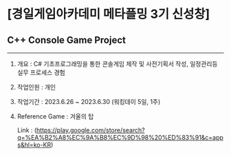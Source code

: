 # [경일게임아카데미 메타플밍 3기 신성창]
## C++ Console Game Project
***
1. 개요 : C# 기초프로그래밍을 통한 콘솔게임 제작 및 사전기획서 작성, 일정관리등 실무 프로세스 경험

2. 작업인원 : 개인

3. 작업기간 : 2023.6.26 ~ 2023.6.30 (워킹데이 5일, 1주)

4. Reference Game : 겨울의 탑
  
   Link : (https://play.google.com/store/search?q=%EA%B2%A8%EC%9A%B8%EC%9D%98%20%ED%83%91&c=apps&hl=ko-KR)
